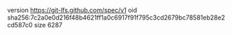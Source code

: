 version https://git-lfs.github.com/spec/v1
oid sha256:7c2a0e0d216f48b4621ff1a0c6917f91f795c3cd2679bc78581eb28e2cd587c0
size 6287
